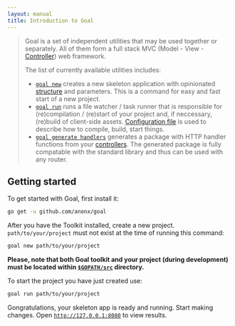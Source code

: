 ```yaml
---
layout: manual
title: Introduction to Goal
---
```

> Goal is a set of independent utilities that may be used together or separately.
> All of them form a full stack MVC (Model - View - [Controller](handlers/controllers.html)) web framework.
>
> The list of currently available utilities includes:
>
> * [`goal new`](new/) creates a new skeleton application with opinionated [structure](new/index.html#default-layout) and parameters.
> This is a command for easy and fast start of a new project.
> * [`goal run`](run/) runs a file watcher / task runner that is responsible for (re)compilation / (re)start  of your project and,
> if neccessary, (re)build of client-side assets. [Configuration file](run/index.html#configuration-file) is used to describe how
> to compile, build, start things.
> * [`goal generate handlers`](handlers/) generates a package with HTTP handler functions from your
> [controllers](handlers/controllers.html). The generated package is fully compatable with the standard library
> and thus can be used with any router.

## Getting started
To get started with Goal, first install it:

```bash
go get -u github.com/anonx/goal
```

After you have the Toolkit installed, create a new project.
`path/to/your/project` must not exist at the time of running this command:

```bash
goal new path/to/your/project
```

**Please, note that both Goal toolkit and your project (during development) must be
located within [`$GOPATH/src`](https://golang.org/cmd/go/#hdr-GOPATH_environment_variable) directory.**


To start the project you have just created use:

```bash
goal run path/to/your/project
```

Gongratulations, your skeleton app is ready and running. Start making changes.
Open [`http://127.0.0.1:8080`](http://127.0.0.1:8080) to view results.
